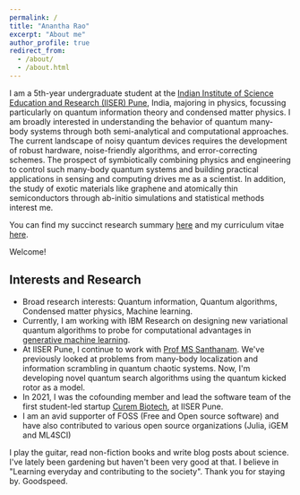 ```yaml
---
permalink: /
title: "Anantha Rao"
excerpt: "About me"
author_profile: true
redirect_from: 
  - /about/
  - /about.html
---
```

  I am a 5th-year undergraduate student at the [Indian Institute of Science Education and Research (IISER) Pune](https://www.iiserpune.ac.in/), India, majoring in physics, focussing particularly on quantum information theory and condensed matter physics. I am broadly interested in understanding the behavior of  quantum many-body systems through both semi-analytical and computational approaches. The current landscape of noisy quantum devices requires the development of robust hardware, noise-friendly algorithms, and error-correcting schemes. The prospect of symbiotically combining physics and engineering to control such many-body quantum systems and building practical applications in sensing and computing drives me as a scientist. In addition, the study of exotic materials like graphene and atomically thin semiconductors through ab-initio simulations and statistical methods interest me.

You can find my succinct research summary <a href="https://raw.githubusercontent.com/Anantha-Rao12/Anantha-Rao12.github.io/master/assets/Arao-WorkSummary-presentation.pdf" target="_blank">here</a> and my curriculum vitae <a href="https://raw.githubusercontent.com/Anantha-Rao12/Anantha-Rao12.github.io/master/assets/AnanthaRao_CV_githubio.pdf" target="_blank">here</a>.



Welcome!

## Interests and Research 
- Broad research interests: Quantum information, Quantum algorithms, Condensed matter physics, Machine learning.
- Currently, I am working with IBM Research on designing new variational quantum algorithms to probe for computational advantages in [generative machine learning](https://en.wikipedia.org/wiki/Generative_model). 
- At IISER Pune, I continue to work with <a href="http://www.iiserpune.ac.in/~santh/" target="_blank">Prof MS Santhanam</a>. We've previously looked at problems from many-body localization and information scrambling in quantum chaotic systems. Now, I'm developing novel quantum search algorithms using the quantum kicked rotor as a model. 
- In 2021, I was the cofounding member and lead the software team of the first student-led startup <a href="https://curembiotech.com/" target="_blank">Curem Biotech</a>, at IISER Pune.
- I am an avid supporter of FOSS (Free and Open source software) and have also contributed to various open source organizations (Julia, iGEM and ML4SCI) 
 

I play the guitar, read non-fiction books and write blog posts about science. I've lately been gardening but haven't been very good at that. I believe in "Learning everyday and contributing to the society". Thank you for staying by. Goodspeed. 

